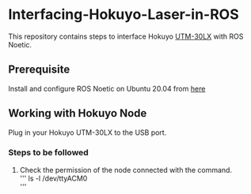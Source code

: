 # Interfacing-Hokuyo-Laser-in-ROS
This repository contains steps to interface Hokuyo [UTM-30LX](https://hokuyo-usa.com/products/lidar-obstacle-detection/utm-30lx) with ROS Noetic.
## Prerequisite
Install and configure ROS Noetic on Ubuntu 20.04 from [here](http://wiki.ros.org/noetic/Installation/Ubuntu)
## Working with Hokuyo Node
Plug in your Hokuyo UTM-30LX to the USB port.<br />
### Steps to be followed
1. Check the permission of the node connected with the command.<br />
'''
   ls -l /dev/ttyACM0<br />
'''

